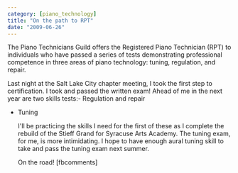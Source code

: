 ```yaml
---
category: [piano_technology]
title: "On the path to RPT"
date: "2009-06-26"
---
```


The Piano Technicians Guild offers the Registered Piano Technician (RPT) to individuals who have passed a series of tests demonstrating professional competence in three areas of piano technology: tuning, regulation, and repair.

Last night at the Salt Lake City chapter meeting, I took the first step to certification. I took and passed the written exam! Ahead of me in the next year are two skills tests:- Regulation and repair
- Tuning
    
    I'll be practicing the skills I need for the first of these as I complete the rebuild of the Stieff Grand for Syracuse Arts Academy. The tuning exam, for me, is more intimidating. I hope to have enough aural tuning skill to take and pass the tuning exam next summer.
    
    On the road!
\[fbcomments\]
